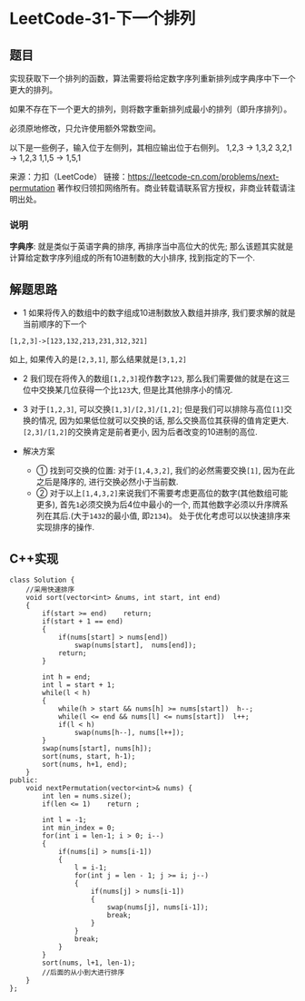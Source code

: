 # LeetCode-31-下一个排列

## 题目
实现获取下一个排列的函数，算法需要将给定数字序列重新排列成字典序中下一个更大的排列。

如果不存在下一个更大的排列，则将数字重新排列成最小的排列（即升序排列）。

必须原地修改，只允许使用额外常数空间。

以下是一些例子，输入位于左侧列，其相应输出位于右侧列。
1,2,3 → 1,3,2
3,2,1 → 1,2,3
1,1,5 → 1,5,1

来源：力扣（LeetCode）
链接：https://leetcode-cn.com/problems/next-permutation
著作权归领扣网络所有。商业转载请联系官方授权，非商业转载请注明出处。

### 说明

**字典序**: 就是类似于英语字典的排序, 再排序当中高位大的优先; 那么该题其实就是计算给定数字序列组成的所有10进制数的大小排序, 找到指定的下一个.

## 解题思路

* 1 如果将传入的数组中的数字组成10进制数放入数组并排序, 我们要求解的就是当前顺序的下一个
```
[1,2,3]->[123,132,213,231,312,321]
```
如上, 如果传入的是`[2,3,1]`, 那么结果就是`[3,1,2]`

* 2 我们现在将传入的数组`[1,2,3]`视作数字`123`, 那么我们需要做的就是在这三位中交换某几位获得一个比`123`大, 但是比其他排序小的情况.

* 3 对于`[1,2,3]`, 可以交换`[1,3]/[2,3]/[1,2]`; 但是我们可以排除与高位`[1]`交换的情况, 因为如果低位就可以交换的话, 那么交换高位其获得的值肯定更大. `[2,3]/[1,2]`的交换肯定是前者更小, 因为后者改变的10进制的高位.

* 解决方案
	* ① 找到可交换的位置: 对于`[1,4,3,2]`, 我们的必然需要交换`[1]`, 因为在此之后是降序的, 进行交换必然小于当前数.
	* ② 对于以上`[1,4,3,2]`来说我们不需要考虑更高位的数字(其他数组可能更多), 首先`1`必须交换为后4位中最小的一个, 而其他数字必须以升序牌系列在其后.(大于`1432`的最小值, 即`2134`)。 处于优化考虑可以以快速排序来实现排序的操作.

##  C++实现
```
class Solution {
	//采用快速排序
	void sort(vector<int> &nums, int start, int end)
	{
		if(start >= end)	return;
		if(start + 1 == end)
		{
			if(nums[start] > nums[end])
				swap(nums[start],  nums[end]);
			return;
		}
		
		int h = end;
		int l = start + 1;
		while(l < h)
		{
			while(h > start && nums[h] >= nums[start])	h--;
			while(l <= end && nums[l] <= nums[start])  l++;
			if(l < h)
				swap(nums[h--], nums[l++]);
		}
		swap(nums[start], nums[h]);
		sort(nums, start, h-1);
		sort(nums, h+1, end);
	}
public:
    void nextPermutation(vector<int>& nums) {
    	int len = nums.size();
        if(len <= 1)    return ;

    	int l = -1;
        int min_index = 0;
        for(int i = len-1; i > 0; i--)
        {
        	if(nums[i] > nums[i-1])
        	{
        		l = i-1;
                for(int j = len - 1; j >= i; j--)
                {
                    if(nums[j] > nums[i-1])
                    {
                        swap(nums[j], nums[i-1]);
                        break;
                    }
                }      
        		break;
        	}
        }
        sort(nums, l+1, len-1);
        //后面的从小到大进行排序
    }
};
```



